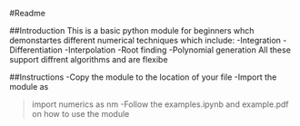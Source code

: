 #Readme  

##Introduction
This is a basic python module for beginners whch demonstartes different numerical techniques which include:
-Integration
-Differentiation
-Interpolation
-Root finding
-Polynomial generation
All these support diffrent algorithms and are flexibe  

##Instructions
-Copy the module to the location of your file
-Import the module as
>  import numerics as nm
-Follow the examples.ipynb and example.pdf on how to use the module
